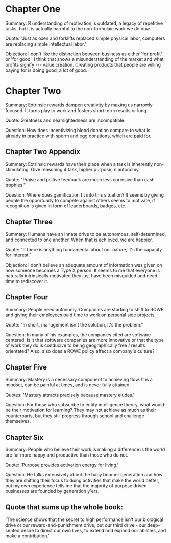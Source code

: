 # Chapter One
Summary: R understanding of motivation is outdated, a legacy of repetitive tasks, but it is actually harmful to the non-formulaic work we do now

Quote: "Just as oxen and forklifts replaced simple physical labor, computers are replacing simple intellectual labor."

Objection: I don't like the distinction between business as either 'for profit' or 'for good'.  I think that shows a misunderstanding of the market and what profits signify --- value creation.  Creating products that people are willing paying for is doing good, a lot of good.


# Chapter Two
Summary: Extrinsic rewards dampen creativity by making us narrowly focused. It turns play to work and fosters short term results or long.

Quote: Greatness and nearsightedness are incompatible.

Question: How does incentivizing blood donation compare to what is already in practice with sperm and egg donations, which are paid for.

## Chapter Two Appendix
Summary: Extrinsic rewards have their place when a task is inherently non-stimulating. Give reasoning 4 task, higher purpose, n autonomy.

Quote: "Praise and psitive feedback are much less corrosive than cash trophies."

Question: Where does gamification fit into this situation?  It seems by giving people the opportunity to compete against others seems to motivate, if recognition is given in form of leaderboards, badges, etc..

## Chapter Three
Summary: Humans have an innate drive to be autonomous, self-determined, and connected to one another. When that is achieved, we are happier.

Quote: "If there is anything fundamental about our nature, it's the capacity for interest."

Objection: I don't believe an adequate amount of information was given on how someone becomes a Type X person.  It seems to me that everyone is naturally intrinsically motivated they just have been misguided and need time to rediscover it.

## Chapter Four
Summary: People need autonomy. Companies are starting to shift to ROWE and giving their employees paid time to work on personal side projects

Quote: "In short, management isn't the solution, it's the problem."

Question: In many of his examples, the companies cited are software centered.  Is it that software companies are more innovative or that the type of work they do is conducive to being geographically free / results orientated?  Also, also does a ROWE policy affect a company's culture?

## Chapter Five
Summary: Mastery is a necessary component to achieving flow. It is a mindset, can be painful at times, and is never fully attained.

Quotes: 'Mastery attracts precisely because mastery eludes.'

Question: For those who subscribe to entity intelligence theory, what would be their motivation for learning?  They may not achieve as much as their counterparts, but they still progress through school and challenge themselves.

## Chapter Six
Summary: People who believe their work is making a difference is the world are far more happy and productive than those who do not.

Quote: 'Purpose provides activation energy for living.'

Question: He talks extensively about the baby boomer generation and how they are shifting their focus to doing activities that make the world better, but my own experience tells me that the majority of purpose driven businesses are founded by generation y'ers.



## Quote that sums up the whole book:
'The science shows that the secret to high performance isn't our biological drive or our reward-and-punishment drive, but our third drive - our deep-seated desire to direct our own lives, to extend and expand our abilities, and make a contribution.'
